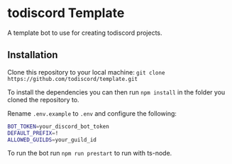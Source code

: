 # todiscord Template

A template bot to use for creating todiscord projects.

## Installation

Clone this repository to your local machine: `git clone https://github.com/todiscord/template.git`

To install the dependencies you can then run `npm install` in the folder you cloned the repository to.

Rename `.env.example` to `.env` and configure the following:
```bash
BOT_TOKEN=your_discord_bot_token
DEFAULT_PREFIX=!
ALLOWED_GUILDS=your_guild_id
```

To run the bot run `npm run prestart` to run with ts-node.
